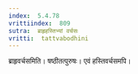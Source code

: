 ```yaml
---
index:  5.4.78
vrittiindex:  809
sutra:  ब्राहृहस्तिभ्यां वर्चसः
vritti:  tattvabodhini 
---
```


ब्राहृवर्चसमिति। षष्ठीतत्पुरुषः। एवं हस्तिवर्चसमपि। 

